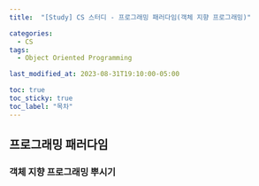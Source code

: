 ```yaml
---
title:  "[Study] CS 스터디 - 프로그래밍 패러다임(객체 지향 프로그래밍)"

categories:
  - CS
tags:
  - Object Oriented Programming

last_modified_at: 2023-08-31T19:10:00-05:00

toc: true
toc_sticky: true
toc_label: "목차"
---
```



## 프로그래밍 패러다임

### 객체 지향 프로그래밍 뿌시기

